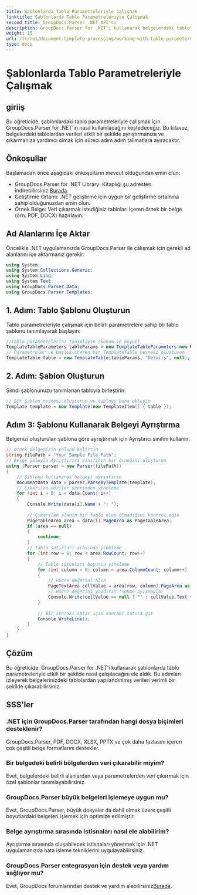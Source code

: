 ```yaml
---
title: Şablonlarda Tablo Parametreleriyle Çalışmak
linktitle: Şablonlarda Tablo Parametreleriyle Çalışmak
second_title: GroupDocs.Parser .NET API'si
description: GroupDocs.Parser for .NET'i kullanarak belgelerdeki tablolardan nasıl veri ayıklayacağınızı öğrenin. Tablo parametresi kullanımı için adım adım kılavuz.
weight: 15
url: /tr/net/document-template-processing/working-with-table-parameters-in-templates/
type: docs
---
```

# Şablonlarda Tablo Parametreleriyle Çalışmak

## giriiş
Bu öğreticide, şablonlardaki tablo parametreleriyle çalışmak için GroupDocs.Parser for .NET'in nasıl kullanılacağını keşfedeceğiz. Bu kılavuz, belgelerdeki tablolardan verileri etkili bir şekilde ayrıştırmanıza ve çıkarmanıza yardımcı olmak için süreci adım adım talimatlara ayıracaktır.
## Önkoşullar
Başlamadan önce aşağıdaki önkoşulların mevcut olduğundan emin olun:
-  GroupDocs.Parser for .NET Library: Kitaplığı şu adresten indirebilirsiniz:[Burada](https://releases.groupdocs.com/parser/net/).
- Geliştirme Ortamı: .NET geliştirme için uygun bir geliştirme ortamına sahip olduğunuzdan emin olun.
- Örnek Belge: Veri çıkarmak istediğiniz tabloları içeren örnek bir belge (örn. PDF, DOCX) hazırlayın.

## Ad Alanlarını İçe Aktar
Öncelikle .NET uygulamanızda GroupDocs.Parser ile çalışmak için gerekli ad alanlarını içe aktarmanız gerekir:
```csharp
using System;
using System.Collections.Generic;
using System.Linq;
using System.Text;
using GroupDocs.Parser.Data;
using GroupDocs.Parser.Templates;
```
## 1. Adım: Tablo Şablonu Oluşturun
Tablo parametreleriyle çalışmak için belirli parametrelere sahip bir tablo şablonu tanımlayarak başlayın:
```csharp
//Tablo parametrelerini tanımlayın (konum ve boyut)
TemplateTableParameters tableParams = new TemplateTableParameters(new Rectangle(new Point(35, 320), new Size(530, 55)), null);
// Parametreler ve başlık içeren bir TemplateTable nesnesi oluşturun
TemplateTable table = new TemplateTable(tableParams, "Details", null);
```
## 2. Adım: Şablon Oluşturun
Şimdi şablonunuzu tanımlanan tabloyla birleştirin:
```csharp
// Bir Şablon nesnesi oluşturun ve tabloyu buna ekleyin
Template template = new Template(new TemplateItem[] { table });
```
## Adım 3: Şablonu Kullanarak Belgeyi Ayrıştırma
Belgenizi oluşturulan şablona göre ayrıştırmak için Ayrıştırıcı sınıfını kullanın:
```csharp
// Örnek belgenizin yolunu belirtin
string filePath = "Your Sample File Path";
// Belge yoluyla Ayrıştırıcı sınıfının bir örneğini oluşturun
using (Parser parser = new Parser(filePath))
{
    // Şablonu kullanarak belgeyi ayrıştırın
    DocumentData data = parser.ParseByTemplate(template);
    // Çıkarılan veriler üzerinden yineleme
    for (int i = 0; i < data.Count; i++)
    {
        Console.Write(data[i].Name + ": ");
        
        // Çıkarılan alanın bir tablo olup olmadığını kontrol edin
        PageTableArea area = data[i].PageArea as PageTableArea;
        if (area == null)
        {
            continue;
        }
        // Tablo satırları arasında yineleme
        for (int row = 0; row < area.RowCount; row++)
        {
            // Tablo sütunları boyunca yineleme
            for (int column = 0; column < area.ColumnCount; column++)
            {
                // Hücre değerini alın
                PageTextArea cellValue = area[row, column].PageArea as PageTextArea;
                // Hücre değerini yazdırın (sekme ayırmayla)
                Console.Write(cellValue == null ? "" : cellValue.Text + "\t");
            }
            
            // Bir sonraki satır için sonraki satıra git
            Console.WriteLine();
        }
    }
}
```

## Çözüm
Bu öğreticide, GroupDocs.Parser for .NET'i kullanarak şablonlarda tablo parametreleriyle etkili bir şekilde nasıl çalışılacağını ele aldık. Bu adımları izleyerek belgelerinizdeki tablolardan yapılandırılmış verileri verimli bir şekilde çıkarabilirsiniz.

## SSS'ler
### .NET için GroupDocs.Parser tarafından hangi dosya biçimleri desteklenir?
GroupDocs.Parser, PDF, DOCX, XLSX, PPTX ve çok daha fazlasını içeren çok çeşitli belge formatlarını destekler.
### Bir belgedeki belirli bölgelerden veri çıkarabilir miyim?
Evet, belgelerdeki belirli alanlardan veya parametrelerden veri çıkarmak için özel şablonlar tanımlayabilirsiniz.
### GroupDocs.Parser büyük belgeleri işlemeye uygun mu?
Evet, GroupDocs.Parser, büyük dosyalar da dahil olmak üzere çeşitli boyutlardaki belgeleri işlemek için optimize edilmiştir.
### Belge ayrıştırma sırasında istisnaları nasıl ele alabilirim?
Ayrıştırma sırasında oluşabilecek istisnaları yönetmek için .NET uygulamanızda hata işleme tekniklerini uygulayabilirsiniz.
### GroupDocs.Parser entegrasyon için destek veya yardım sağlıyor mu?
 Evet, GroupDocs forumlarından destek ve yardım alabilirsiniz[Burada](https://forum.groupdocs.com/c/parser/17).